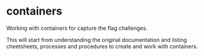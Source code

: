 # containers
Working with containers for capture the flag challenges.

This will start from understanding the original documentation and listing cheetsheets, processes and procedures to create and work with containers.
